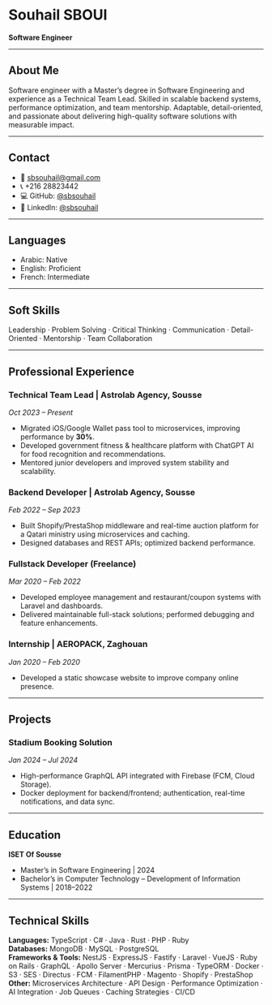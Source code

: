 # Souhail SBOUI

**Software Engineer**

---

## About Me

Software engineer with a Master’s degree in Software Engineering and experience as a Technical Team Lead. Skilled in scalable backend systems, performance optimization, and team mentorship. Adaptable, detail-oriented, and passionate about delivering high-quality software solutions with measurable impact.

---

## Contact

- 📧 [sbsouhail@gmail.com](mailto:sbsouhail@gmail.com)
- 📞 +216 28823442
- 💻 GitHub: [@sbsouhail](https://github.com/sbsouhail)
- 🔗 LinkedIn: [@sbsouhail](https://www.linkedin.com/in/sbsouhail)

---

## Languages

- Arabic: Native
- English: Proficient
- French: Intermediate

---

## Soft Skills

Leadership · Problem Solving · Critical Thinking · Communication · Detail-Oriented · Mentorship · Team Collaboration

---

## Professional Experience

### Technical Team Lead | Astrolab Agency, Sousse

_Oct 2023 – Present_

- Migrated iOS/Google Wallet pass tool to microservices, improving performance by **30%**.
- Developed government fitness & healthcare platform with ChatGPT AI for food recognition and recommendations.
- Mentored junior developers and improved system stability and scalability.

### Backend Developer | Astrolab Agency, Sousse

_Feb 2022 – Sep 2023_

- Built Shopify/PrestaShop middleware and real-time auction platform for a Qatari ministry using microservices and caching.
- Designed databases and REST APIs; optimized backend performance.

### Fullstack Developer (Freelance)

_Mar 2020 – Feb 2022_

- Developed employee management and restaurant/coupon systems with Laravel and dashboards.
- Delivered maintainable full-stack solutions; performed debugging and feature enhancements.

### Internship | AEROPACK, Zaghouan

_Jan 2020 – Feb 2020_

- Developed a static showcase website to improve company online presence.

---

## Projects

### Stadium Booking Solution

_Jan 2024 – Jul 2024_

- High-performance GraphQL API integrated with Firebase (FCM, Cloud Storage).
- Docker deployment for backend/frontend; authentication, real-time notifications, and data sync.

---

## Education

**ISET Of Sousse**

- Master’s in Software Engineering | 2024
- Bachelor’s in Computer Technology – Development of Information Systems | 2018–2022

---

## Technical Skills

**Languages:** TypeScript · C# · Java · Rust · PHP · Ruby  
**Databases:** MongoDB · MySQL · PostgreSQL  
**Frameworks & Tools:** NestJS · ExpressJS · Fastify · Laravel · VueJS · Ruby on Rails · GraphQL · Apollo Server · Mercurius · Prisma · TypeORM · Docker · S3 · SES · Directus · FCM · FilamentPHP · Magento · Shopify · PrestaShop  
**Other:** Microservices Architecture · API Design · Performance Optimization · AI Integration · Job Queues · Caching Strategies · CI/CD
